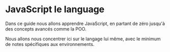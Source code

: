 # JavaScript le language

Dans ce guide nous allons apprendre JavaScript, en partant de zéro jusqu'à des concepts avancés comme la POO.

Nous allons nous concentrer ici sur le langage lui même, avec le minimum de notes spécifiques aux environnements.

